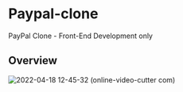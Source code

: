# Paypal-clone
PayPal Clone - Front-End Development only

## Overview

![2022-04-18 12-45-32 (online-video-cutter com)](https://user-images.githubusercontent.com/88145246/163791271-bc171f58-de00-4c75-8940-ae84c42e534d.gif)

